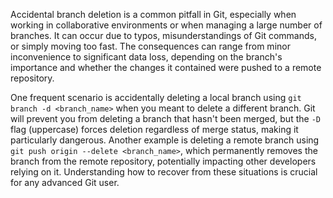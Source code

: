 Accidental branch deletion is a common pitfall in Git, especially when working in collaborative environments or when managing a large number of branches. It can occur due to typos, misunderstandings of Git commands, or simply moving too fast. The consequences can range from minor inconvenience to significant data loss, depending on the branch's importance and whether the changes it contained were pushed to a remote repository.

One frequent scenario is accidentally deleting a local branch using `git branch -d <branch_name>` when you meant to delete a different branch. Git will prevent you from deleting a branch that hasn't been merged, but the `-D` flag (uppercase) forces deletion regardless of merge status, making it particularly dangerous. Another example is deleting a remote branch using `git push origin --delete <branch_name>`, which permanently removes the branch from the remote repository, potentially impacting other developers relying on it. Understanding how to recover from these situations is crucial for any advanced Git user.